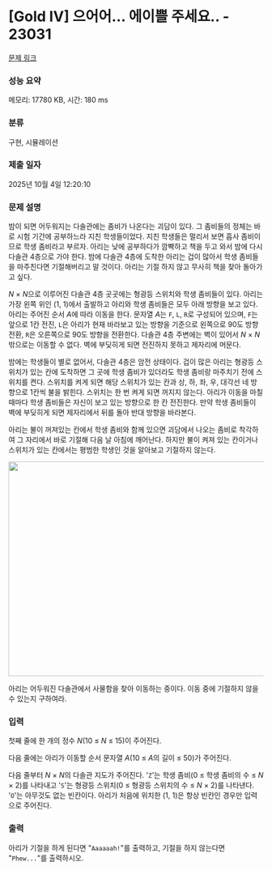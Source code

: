 # [Gold IV] 으어어… 에이쁠 주세요.. - 23031 

[문제 링크](https://www.acmicpc.net/problem/23031) 

### 성능 요약

메모리: 17780 KB, 시간: 180 ms

### 분류

구현, 시뮬레이션

### 제출 일자

2025년 10월 4일 12:20:10

### 문제 설명

<p>밤이 되면 어두워지는 다솔관에는 좀비가 나온다는 괴담이 있다. 그 좀비들의 정체는 바로 시험 기간에 공부하느라 지친 학생들이었다. 지친 학생들은 멀리서 보면 흡사 좀비이므로 학생 좀비라고 부르자. 아리는 낮에 공부하다가 깜빡하고 책을 두고 와서 밤에 다시 다솔관 4층으로 가야 한다. 밤에 다솔관 4층에 도착한 아리는 겁이 많아서 학생 좀비들을 마주친다면 기절해버리고 말 것이다. 아리는 기절 하지 않고 무사히 책을 찾아 돌아가고 싶다.</p>

<p><em>N</em> × <em>N</em>으로 이루어진 다솔관 4층 곳곳에는 형광등 스위치와 학생 좀비들이 있다. 아리는 가장 왼쪽 위인 (1, 1)에서 출발하고 아리와 학생 좀비들은 모두 아래 방향을 보고 있다. 아리는 주어진 순서 <em>A</em>에 따라 이동을 한다. 문자열 <em>A</em>는 <code>F</code>, <code>L</code>, <code>R</code>로 구성되어 있으며, <code>F</code>는 앞으로 1칸 전진, <code>L</code>은 아리가 현재 바라보고 있는 방향을 기준으로 왼쪽으로 90도 방향 전환, <code>R</code>은 오른쪽으로 90도 방향을 전환한다. 다솔관 4층 주변에는 벽이 있어서 <em>N</em> × <em>N </em>밖으로는 이동할 수 없다. 벽에 부딪히게 되면 전진하지 못하고 제자리에 머문다.</p>

<p>밤에는 학생들이 별로 없어서, 다솔관 4층은 암전 상태이다. 겁이 많은 아리는 형광등 스위치가 있는 칸에 도착하면 그 곳에 학생 좀비가 있더라도 학생 좀비랑 마주치기 전에 스위치를 켠다. 스위치를 켜게 되면 해당 스위치가 있는 칸과 상, 하, 좌, 우, 대각선 네 방향으로 1칸씩 불을 밝힌다. 스위치는 한 번 켜게 되면 꺼지지 않는다. 아리가 이동을 마칠 때마다 학생 좀비들은 자신이 보고 있는 방향으로 한 칸 전진한다. 만약 학생 좀비들이 벽에 부딪히게 되면 제자리에서 뒤를 돌아 반대 방향을 바라본다.</p>

<p>아리는 불이 꺼져있는 칸에서 학생 좀비와 함께 있으면 괴담에서 나오는 좀비로 착각하여 그 자리에서 바로 기절해 다음 날 아침에 깨어난다. 하지만 불이 켜져 있는 칸이거나 스위치가 있는 칸에서는 평범한 학생인 것을 알아보고 기절하지 않는다.</p>

<p style="text-align: center;"><img alt="" src="https://upload.acmicpc.net/10442438-8649-40c6-828c-3a3c2ed2f700/-/preview/" style="height: 424px; width: 800px;"></p>

<p>아리는 어두워진 다솔관에서 사물함을 찾아 이동하는 중이다. 이동 중에 기절하지 않을 수 있는지 구하여라.</p>

### 입력 

 <p>첫째 줄에 한 개의 정수 <em>N</em>(10 ≤ <em>N</em> ≤ 15)이 주어진다.</p>

<p>다음 줄에는 아리가 이동할 순서 문자열 <em>A</em>(10 ≤ <em>A</em>의 길이 ≤ 50)가 주어진다.</p>

<p>다음 줄부터 <em>N</em> × <em>N</em>의 다솔관 지도가 주어진다. '<code>Z</code>'는 학생 좀비(0 ≤ 학생 좀비의 수 ≤ <em>N</em> × 2)를 나타내고 '<code>S</code>'는 형광등 스위치(0 ≤ 형광등 스위치의 수 ≤ <em>N</em> × 2)를 나타낸다. '<code>O</code>'는 아무것도 없는 빈칸이다. 아리가 처음에 위치한 (1, 1)은 항상 빈칸인 경우만 입력으로 주어진다.</p>

### 출력 

 <p>아리가 기절을 하게 된다면 "<code>Aaaaaah!</code>"를 출력하고, 기절을 하지 않는다면 "<code>Phew...</code>"를 출력하시오.</p>

